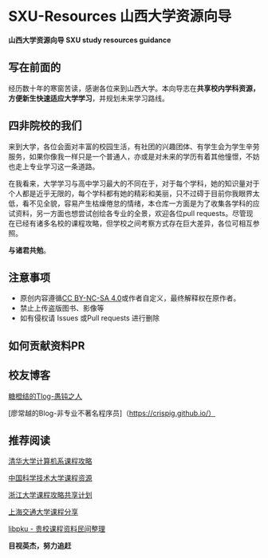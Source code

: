 # SXU-Resources 山西大学资源向导
**山西大学资源向导 SXU study resources guidance**
## 写在前面的

经历数十年的寒窗苦读，感谢各位来到山西大学。本向导志在**共享校内学科资源，方便新生快速适应大学学习**，并规划未来学习路线。

## 四非院校的我们

来到大学，各位会面对丰富的校园生活，有社团的兴趣团体、有学生会为学生辛劳服务，如果你像我一样只是一个普通人，亦或是对未来的学历有着其他憧憬，不妨也走上专业学习这一条道路。

在我看来，大学学习与高中学习最大的不同在于，对于每个学科，她的知识量对于个人都是近乎无限的，每个学科都有她的精彩和美丽，只不过碍于目前你我眼界太低，看不见全貌，容易产生枯燥倦怠的情绪，本仓库一方面是为了收集各学科的应试资料，另一方面也想尝试创绘各专业的全景，欢迎各位pull requests。尽管现在已经有诸多名校的课程攻略，但学校之间考察方式存在巨大差异，各位可相互参照。

  **与诸君共勉**。

## 注意事项

* 原创内容遵循[CC BY-NC-SA 4.0](https://creativecommons.org/licenses/by-nc-sa/4.0/deed.zh)或作者自定义，最终解释权在原作者。
* 禁止上传盗版图书、影像等
* 如有侵权请 Issues 或Pull requests 进行删除

## 如何贡献资料PR

## 校友博客
[糖橙结的Tlog-愚钝之人](https://tangyv.com/)  

[廖常越的Blog-非专业不著名程序员]（https://crispig.github.io/）

## 推荐阅读

[清华大学计算机系课程攻略](https://github.com/PKUanonym/REKCARC-TSC-UHT)

[中国科学技术大学课程资源](https://github.com/USTC-Resource/USTC-Course)

[浙江大学课程攻略共享计划](https://github.com/QSCTech/zju-icicles)

[上海交通大学课程分享](https://github.com/c-hj/SJTU-Courses)

[libpku - 贵校课程资料民间整理](https://github.com/lib-pku/libpku)

**目视英杰，努力追赶**
